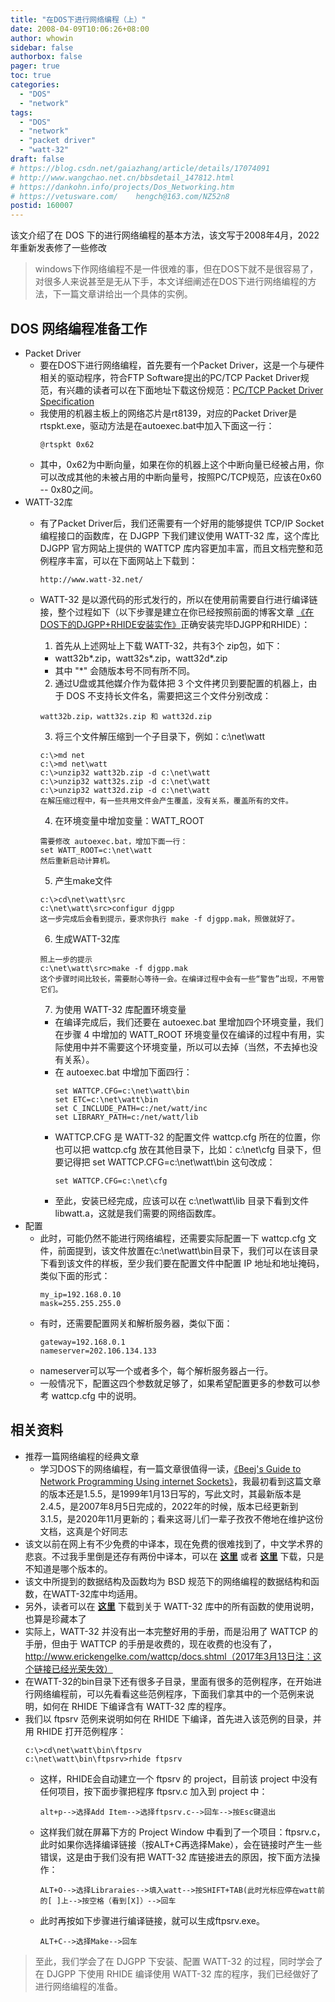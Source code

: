 ```yaml
---
title: "在DOS下进行网络编程（上）"
date: 2008-04-09T10:06:26+08:00
author: whowin
sidebar: false
authorbox: false
pager: true
toc: true
categories:
  - "DOS"
  - "network"
tags:
  - "DOS"
  - "network"
  - "packet driver"
  - "watt-32"
draft: false
# https://blog.csdn.net/gaiazhang/article/details/17074091
# http://www.wangchao.net.cn/bbsdetail_147812.html
# https://dankohn.info/projects/Dos_Networking.htm
# https://vetusware.com/    hengch@163.com/NZ52n8
postid: 160007
---
```


该文介绍了在 DOS 下的进行网络编程的基本方法，该文写于2008年4月，2022年重新发表修了一些修改
<!--more-->

> windows下作网络编程不是一件很难的事，但在DOS下就不是很容易了，对很多人来说甚至是无从下手，本文详细阐述在DOS下进行网络编程的方法，下一篇文章讲给出一个具体的实例。

## DOS 网络编程准备工作
* Packet Driver
  - 要在DOS下进行网络编程，首先要有一个Packet Driver，这是一个与硬件相关的驱动程序，符合FTP Software提出的PC/TCP Packet Driver规范，有兴趣的读者可以在下面地址下载这份规范：[PC/TCP Packet Driver Specification](http://crynwr.com/packet_driver.html)
  - 我使用的机器主板上的网络芯片是rt8139，对应的Packet Driver是rtspkt.exe，驱动方法是在autoexec.bat中加入下面这一行：
    ```
    @rtspkt 0x62
    ```
  - 其中，0x62为中断向量，如果在你的机器上这个中断向量已经被占用，你可以改成其他的未被占用的中断向量号，按照PC/TCP规范，应该在0x60 -- 0x80之间。
* WATT-32库
  - 有了Packet Driver后，我们还需要有一个好用的能够提供 TCP/IP Socket 编程接口的函数库，在 DJGPP 下我们建议使用 WATT-32 库，这个库比 DJGPP 官方网站上提供的 WATTCP 库内容更加丰富，而且文档完整和范例程序丰富，可以在下面网站上下载到：
    ```
    http://www.watt-32.net/
    ```
  - WATT-32 是以源代码的形式发行的，所以在使用前需要自行进行编译链接，整个过程如下（以下步骤是建立在你已经按照前面的博客文章 [《在DOS下的DJGPP+RHIDE安装实作》][article01]正确安装完毕DJGPP和RHIDE）：
    1. 首先从上述网址上下载 WATT-32，共有3个 zip包，如下：
      + watt32b*.zip，watt32s*.zip，watt32d*.zip
      + 其中 "*" 会随版本号不同有所不同。

    2. 通过U盘或其他媒介作为载体把 3 个文件拷贝到要配置的机器上，由于 DOS 不支持长文件名，需要把这三个文件分别改成：
      ```
      watt32b.zip，watt32s.zip 和 watt32d.zip
      ```

    3. 将三个文件解压缩到一个子目录下，例如：c:\net\watt
      ```
      c:\>md net
      c:\>md net\watt
      c:\>unzip32 watt32b.zip -d c:\net\watt
      c:\>unzip32 watt32s.zip -d c:\net\watt
      c:\>unzip32 watt32d.zip -d c:\net\watt
      在解压缩过程中，有一些共用文件会产生覆盖，没有关系，覆盖所有的文件。
      ```

    4. 在环境变量中增加变量：WATT_ROOT
      ```
      需要修改 autoexec.bat，增加下面一行：
      set WATT_ROOT=c:\net\watt
      然后重新启动计算机。
      ```

    5. 产生make文件
      ```
      c:\>cd\net\watt\src
      c:\net\watt\src>configur djgpp
      这一步完成后会看到提示，要求你执行 make -f djgpp.mak，照做就好了。
      ```

    6. 生成WATT-32库
      ```
      照上一步的提示
      c:\net\watt\src>make -f djgpp.mak
      这个步骤时间比较长，需要耐心等待一会。在编译过程中会有一些“警告”出现，不用管它们。
      ```

    7. 为使用 WATT-32 库配置环境变量
      + 在编译完成后，我们还要在 autoexec.bat 里增加四个环境变量，我们在步骤 4 中增加的 WATT_ROOT 环境变量仅在编译的过程中有用，实际使用中并不需要这个环境变量，所以可以去掉（当然，不去掉也没有关系）。
      + 在 autoexec.bat 中增加下面四行：
        ```
        set WATTCP.CFG=c:\net\watt\bin
        set ETC=c:\net\watt\bin
        set C_INCLUDE_PATH=c:/net/watt/inc
        set LIBRARY_PATH=c:/net/watt/lib
        ```
      + WATTCP.CFG 是 WATT-32 的配置文件 wattcp.cfg 所在的位置，你也可以把 wattcp.cfg 放在其他目录下，比如：c:\net\cfg 目录下，但要记得把 set WATTCP.CFG=c:\net\watt\bin 这句改成：
        ```
        set WATTCP.CFG=c:\net\cfg
        ```
      + 至此，安装已经完成，应该可以在 c:\net\watt\lib 目录下看到文件 libwatt.a，这就是我们需要的网络函数库。
* 配置
  - 此时，可能仍然不能进行网络编程，还需要实际配置一下 wattcp.cfg 文件，前面提到，该文件放置在c:\net\watt\bin目录下，我们可以在该目录下看到该文件的样板，至少我们要在配置文件中配置 IP 地址和地址掩码，类似下面的形式：
    ```
    my_ip=192.168.0.10
    mask=255.255.255.0
    ```
  - 有时，还需要配置网关和解析服务器，类似下面：
    ```
    gateway=192.168.0.1
    nameserver=202.106.134.133
    ```
  - nameserver可以写一个或者多个，每个解析服务器占一行。
  - 一般情况下，配置这四个参数就足够了，如果希望配置更多的参数可以参考 wattcp.cfg 中的说明。
## 相关资料
  * 推荐一篇网络编程的经典文章
    - 学习DOS下的网络编程，有一篇文章很值得一读，[《Beej's Guide to Network Programming Using internet Sockets》][article02]，我最初看到这篇文章的版本还是1.5.5，是1999年1月13日写的，写此文时，其最新版本是 2.4.5，是2007年8月5日完成的，2022年的时候，版本已经更新到 3.1.5，是2020年11月更新的；看来这哥儿们一辈子孜孜不倦地在维护这份文档，这真是个好同志
  * 该文以前在网上有不少免费的中译本，现在免费的很难找到了，中文学术界的悲哀。不过我手里倒是还存有两份中译本，可以在 [**这里**][article03] 或者 [**这里**][article04] 下载，只是不知道是哪个版本的。
  * 该文中所提到的数据结构及函数均为 BSD 规范下的网络编程的数据结构和函数，在WATT-32库中均适用。
  * 另外，读者可以在 [**这里**][article05] 下载到关于 WATT-32 库中的所有函数的使用说明，也算是珍藏本了
  * 实际上，WATT-32 并没有出一本完整好用的手册，而是沿用了 WATTCP 的手册，但由于 WATTCP 的手册是收费的，现在收费的也没有了，http://www.erickengelke.com/wattcp/docs.shtml（2017年3月13日注：这个链接已经光荣失效）
  * 在WATT-32的bin目录下还有很多子目录，里面有很多的范例程序，在开始进行网络编程前，可以先看看这些范例程序，下面我们拿其中的一个范例来说明，如何在 RHIDE 下编译含有 WATT-32 库的程序。
  * 我们以 ftpsrv 范例来说明如何在 RHIDE 下编译，首先进入该范例的目录，并用 RHIDE 打开范例程序：
    ```
    c:\>cd\net\watt\bin\ftpsrv
    c:\net\watt\bin\ftpsrv>rhide ftpsrv
    ```
    - 这样，RHIDE会自动建立一个 ftpsrv 的 project，目前该 project 中没有任何项目，按下面步骤把程序 ftpsrv.c 加入到 project 中：
      ```
      alt+p-->选择Add Item-->选择ftpsrv.c-->回车-->按Esc键退出
      ```
    - 这样我们就在屏幕下方的 Project Window 中看到了一个项目：ftpsrv.c，此时如果你选择编译链接（按ALT+C再选择Make），会在链接时产生一些错误，这是由于我们没有把 WATT-32 库链接进去的原因，按下面方法操作：
      ```
      ALT+O-->选择Libraraies-->填入watt-->按SHIFT+TAB(此时光标应停在watt前的[ ]上-->按空格（看到[X]）-->回车
      ```
    - 此时再按如下步骤进行编译链接，就可以生成ftpsrv.exe。
      ```
      ALT+C-->选择Make-->回车
      ```

> 至此，我们学会了在 DJGPP 下安装、配置 WATT-32 的过程，同时学会了在 DJGPP 下使用 RHIDE 编译使用 WATT-32 库的程序，我们已经做好了进行网络编程的准备。

[article01]:../0004-install_djgpp_rhide_under_dos/
[article02]:https://beej.us/guide/bgnet/
[article03]:/references/bgnet.txt
[article04]:/references/Beej-cn-20140429.pdf
[article05]:/references/watt-32.chm
